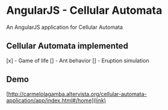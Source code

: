 # AngularJS - Cellular Automata

An AngularJS application for Cellular Automata

## Cellular Automata implemented

[x] - Game of life
[] - Ant behavior
[] - Eruption simulation


## Demo
[http://carmelolagamba.altervista.org/cellular-automata-application/app/index.html#/home](link)
